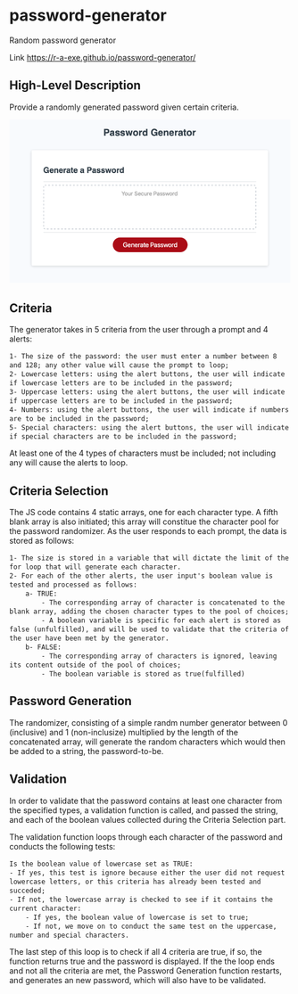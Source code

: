 # password-generator
Random password generator

Link https://r-a-exe.github.io/password-generator/

## High-Level Description

Provide a randomly generated password given certain criteria.

![Screenshot](assets/screenshot.png)

## Criteria

The generator takes in 5 criteria from the user through a prompt and 4 alerts:

    1- The size of the password: the user must enter a number between 8 and 128; any other value will cause the prompt to loop;
    2- Lowercase letters: using the alert buttons, the user will indicate if lowercase letters are to be included in the password;
    3- Uppercase letters: using the alert buttons, the user will indicate if uppercase letters are to be included in the password;
    4- Numbers: using the alert buttons, the user will indicate if numbers are to be included in the password;
    5- Special characters: using the alert buttons, the user will indicate if special characters are to be included in the password;

At least one of the 4 types of characters must be included; not including any will cause the alerts to loop.

## Criteria Selection

The JS code contains 4 static arrays, one for each character type. A fifth blank array is also initiated; this array will constitue the character pool for the password randomizer.
As the user responds to each prompt, the data is stored as follows:

    1- The size is stored in a variable that will dictate the limit of the for loop that will generate each character.
    2- For each of the other alerts, the user input's boolean value is tested and processed as follows:
        a- TRUE:
            - The corresponding array of character is concatenated to the blank array, adding the chosen character types to the pool of choices;
            - A boolean variable is specific for each alert is stored as false (unfulfilled), and will be used to validate that the criteria of the user have been met by the generator.
        b- FALSE:
            - The corresponding array of characters is ignored, leaving its content outside of the pool of choices;
            - The boolean variable is stored as true(fulfilled)

## Password Generation

The randomizer, consisting of a simple randm number generator between 0 (inclusive) and 1 (non-inclusize) multiplied by the length of the concatenated array, will generate the random characters which would then be added to a string, the password-to-be.

## Validation

In order to validate that the password contains at least one character from the specified types, a validation function is called, and passed the string, and each of the boolean values collected during the 
Criteria Selection part.

The validation function loops through each character of the password and conducts the following tests:

    Is the boolean value of lowercase set as TRUE:
    - If yes, this test is ignore because either the user did not request lowercase letters, or this criteria has already been tested and succeded;
    - If not, the lowercase array is checked to see if it contains the current character:
        - If yes, the boolean value of lowercase is set to true;
        - If not, we move on to conduct the same test on the uppercase, number and special characters.

The last step of this loop is to check if all 4 criteria are true, if so, the function returns true and the password is displayed. If the the loop ends and not all the criteria are met, the Password Generation function restarts, and generates an new password, which will also have to be validated.
